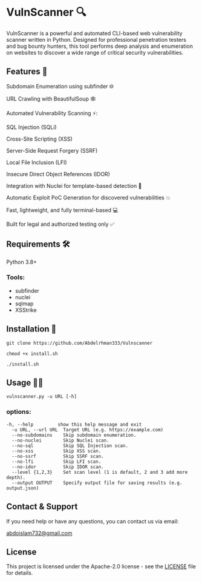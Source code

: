 # VulnScanner 🔍
VulnScanner is a powerful and automated CLI-based web vulnerability scanner written in Python. Designed for professional penetration testers and bug bounty hunters, this tool performs deep analysis and enumeration on websites to discover a wide 
range of critical security vulnerabilities.

## Features 🚀
Subdomain Enumeration using subfinder 🌐

URL Crawling with BeautifulSoup 🕸️

Automated Vulnerability Scanning ⚡:

SQL Injection (SQLi)

Cross-Site Scripting (XSS)

Server-Side Request Forgery (SSRF)

Local File Inclusion (LFI)

Insecure Direct Object References (IDOR)

Integration with Nuclei for template-based detection 🧠

Automatic Exploit PoC Generation for discovered vulnerabilities 💥

Fast, lightweight, and fully terminal-based 💻

Built for legal and authorized testing only ✅

## Requirements 🛠️
Python 3.8+

### Tools:

- subfinder
- nuclei
- sqlmap
- XSStrike

## Installation 👾
```
git clone https://github.com/Abdelrhman333/Vulnscanner
```
```
chmod +x install.sh
```
```
./install.sh
```
## Usage 🧙‍♂️
```
vulnscanner.py -u URL [-h]
```
### options: 
```
-h, --help         show this help message and exit
  -u URL, --url URL  Target URL (e.g. https://example.com)
  --no-subdomains    Skip subdomain enumeration.
  --no-nuclei        Skip Nuclei scan.
  --no-sql           Skip SQL Injection scan.
  --no-xss           Skip XSS scan.
  --no-ssrf          Skip SSRF scan.
  --no-lfi           Skip LFI scan.
  --no-idor          Skip IDOR scan.
  --level {1,2,3}    Set scan level (1 is default, 2 and 3 add more depth).
  --output OUTPUT    Specify output file for saving results (e.g. output.json)
```
## Contact & Support

If you need help or have any questions, you can contact us via email:

abdoislam732@gmail.com

## License
This project is licensed under the  Apache-2.0 license - see the [LICENSE](https://github.com/Abdelrhman333/Vulnscanner?tab=Apache-2.0-1-ov-file) file for details.


